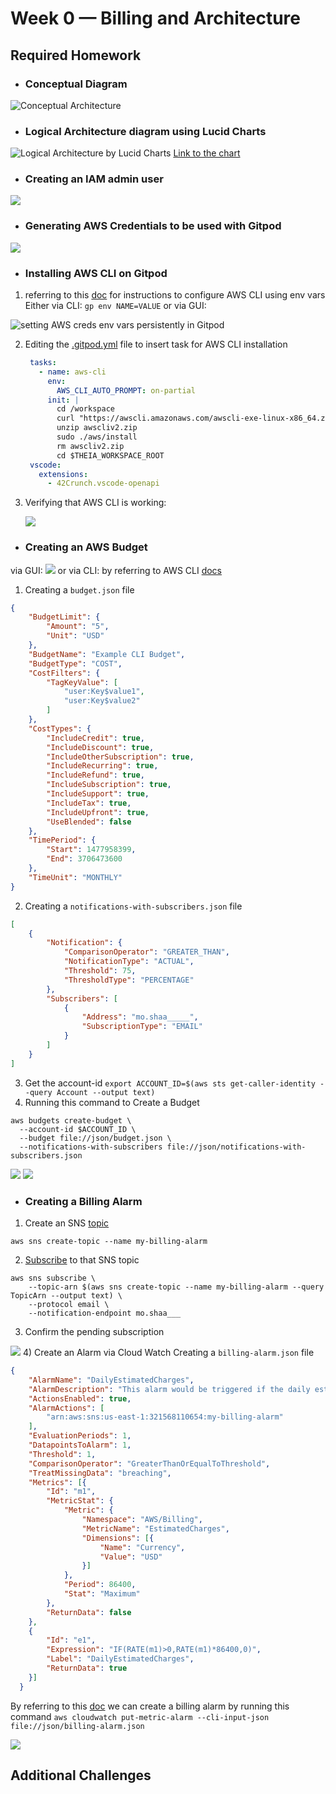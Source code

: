 # Week 0 — Billing and Architecture
## Required Homework

- ### Conceptual Diagram
![Conceptual Architecture](assets/sketch.png)

- ### Logical Architecture diagram using Lucid Charts
![Logical Architecture by Lucid Charts](assets/Diagram.png)
[Link to the chart](https://lucid.app/lucidchart/87d403d6-fe87-4485-a390-e85e5b337999/edit?viewport_loc=-310%2C18%2C2560%2C1216%2C0_0&invitationId=inv_5b59f24d-f3f4-4965-94fb-e4bc6d4053bb)

- ### Creating an IAM admin user
![](assets/admin%20user.png)

- ### Generating AWS Credentials to be used with Gitpod
![](assets/Access_key_for_CLI.png)

- ### Installing AWS CLI on Gitpod
1) referring to this [doc](https://docs.aws.amazon.com/cli/latest/userguide/cli-configure-envvars.html) for instructions to configure AWS CLI using env vars
  Either via CLI:
  ``` gp env NAME=VALUE ```
  or via GUI:

  ![setting AWS creds env vars persistently in Gitpod](assets/env_vars.png)
  
2) Editing the [.gitpod.yml](../.gitpod.yml) file to insert task for AWS CLI installation
   ```yml
    tasks:
      - name: aws-cli
        env:
          AWS_CLI_AUTO_PROMPT: on-partial
        init: |
          cd /workspace
          curl "https://awscli.amazonaws.com/awscli-exe-linux-x86_64.zip" -o "awscliv2.zip"
          unzip awscliv2.zip
          sudo ./aws/install
          rm awscliv2.zip
          cd $THEIA_WORKSPACE_ROOT
    vscode:
      extensions:
        - 42Crunch.vscode-openapi
   ```
3) Verifying that AWS CLI is working:

    ![](assets/Verify_AWS_Installation.png)
    
    
- ### Creating an AWS Budget
via GUI:
  ![](assets/budget_GUI.png)
or via CLI:
by referring to AWS CLI [docs](https://awscli.amazonaws.com/v2/documentation/api/latest/reference/budgets/create-budget.html#examples)
1) Creating a ```budget.json``` file
```json
{
    "BudgetLimit": {
        "Amount": "5",
        "Unit": "USD"
    },
    "BudgetName": "Example CLI Budget",
    "BudgetType": "COST",
    "CostFilters": {
        "TagKeyValue": [
            "user:Key$value1",
            "user:Key$value2"
        ]
    },
    "CostTypes": {
        "IncludeCredit": true,
        "IncludeDiscount": true,
        "IncludeOtherSubscription": true,
        "IncludeRecurring": true,
        "IncludeRefund": true,
        "IncludeSubscription": true,
        "IncludeSupport": true,
        "IncludeTax": true,
        "IncludeUpfront": true,
        "UseBlended": false
    },
    "TimePeriod": {
        "Start": 1477958399,
        "End": 3706473600
    },
    "TimeUnit": "MONTHLY"
}
```
2) Creating a  ```notifications-with-subscribers.json``` file
```json
[
    {
        "Notification": {
            "ComparisonOperator": "GREATER_THAN",
            "NotificationType": "ACTUAL",
            "Threshold": 75,
            "ThresholdType": "PERCENTAGE"
        },
        "Subscribers": [
            {
                "Address": "mo.shaa_____",
                "SubscriptionType": "EMAIL"
            }
        ]
    }
]
```
3) Get the account-id ```export ACCOUNT_ID=$(aws sts get-caller-identity --query Account --output text)```
4) Running this command to Create a Budget
  ```
  aws budgets create-budget \
    --account-id $ACCOUNT_ID \
    --budget file://json/budget.json \
    --notifications-with-subscribers file://json/notifications-with-subscribers.json
   ```
  ![](assets/Budget_CLI.png)
  ![](assets/Budget_CLI2.png)
  
- ### Creating a Billing Alarm
1) Create an SNS [topic](https://awscli.amazonaws.com/v2/documentation/api/latest/reference/sns/create-topic.html#examples)
``` 
aws sns create-topic --name my-billing-alarm
```
2) [Subscribe](https://awscli.amazonaws.com/v2/documentation/api/latest/reference/sns/subscribe.html) to that SNS topic
```
aws sns subscribe \
    --topic-arn $(aws sns create-topic --name my-billing-alarm --query TopicArn --output text) \
    --protocol email \
    --notification-endpoint mo.shaa___
```
3) Confirm the pending subscription

![](assets/SNS-Topic-and-subcription.png)
4) Create an Alarm via Cloud Watch
Creating a ```billing-alarm.json``` file
```json
{
    "AlarmName": "DailyEstimatedCharges",
    "AlarmDescription": "This alarm would be triggered if the daily estimated charges exceeds 1$",
    "ActionsEnabled": true,
    "AlarmActions": [
        "arn:aws:sns:us-east-1:321568110654:my-billing-alarm"
    ],
    "EvaluationPeriods": 1,
    "DatapointsToAlarm": 1,
    "Threshold": 1,
    "ComparisonOperator": "GreaterThanOrEqualToThreshold",
    "TreatMissingData": "breaching",
    "Metrics": [{
        "Id": "m1",
        "MetricStat": {
            "Metric": {
                "Namespace": "AWS/Billing",
                "MetricName": "EstimatedCharges",
                "Dimensions": [{
                    "Name": "Currency",
                    "Value": "USD"
                }]
            },
            "Period": 86400,
            "Stat": "Maximum"
        },
        "ReturnData": false
    },
    {
        "Id": "e1",
        "Expression": "IF(RATE(m1)>0,RATE(m1)*86400,0)",
        "Label": "DailyEstimatedCharges",
        "ReturnData": true
    }]
  }
```
By referring to this [doc](https://awscli.amazonaws.com/v2/documentation/api/latest/reference/cloudwatch/put-metric-alarm.html#examples) 
we can create a billing alarm by running this command
``` aws cloudwatch put-metric-alarm --cli-input-json file://json/billing-alarm.json ```

  ![](assets/billing-alarm.png)
## Additional Challenges
